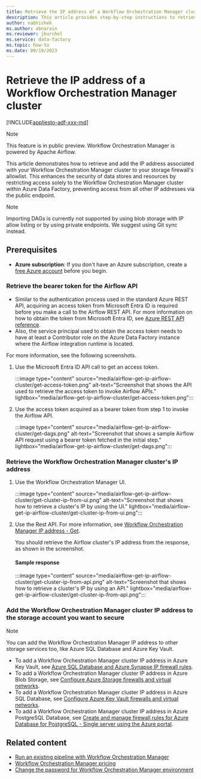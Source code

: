 ```yaml
---
title: Retrieve the IP address of a Workflow Orchestration Manager cluster
description: This article provides step-by-step instructions to retrieve the IP address of a Workflow Orchestration Manager's cluster.
author: nabhishek
ms.author: abnarain
ms.reviewer: jburchel
ms.service: data-factory
ms.topic: how-to
ms.date: 09/19/2023
---
```


# Retrieve the IP address of a Workflow Orchestration Manager cluster

[!INCLUDE[appliesto-adf-xxx-md](includes/appliesto-adf-xxx-md.md)]

> [!NOTE]
> This feature is in public preview. Workflow Orchestration Manager is powered by Apache Airflow.

This article demonstrates how to retrieve and add the IP address associated with your Workflow Orchestration Manager cluster to your storage firewall's allowlist. This enhances the security of data stores and resources by restricting access solely to the Workflow Orchestration Manager cluster within Azure Data Factory, preventing access from all other IP addresses via the public endpoint.

> [!NOTE]
> Importing DAGs is currently not supported by using blob storage with IP allow listing or by using private endpoints. We suggest using Git sync instead.

## Prerequisites

- **Azure subscription**: If you don't have an Azure subscription, create a [free Azure account](https://azure.microsoft.com/free/) before you begin.

### Retrieve the bearer token for the Airflow API

- Similar to the authentication process used in the standard Azure REST API, acquiring an access token from Microsoft Entra ID is required before you make a call to the Airflow REST API. For more information on how to obtain the token from Microsoft Entra ID, see [Azure REST API reference](/rest/api/azure).
- Also, the service principal used to obtain the access token needs to have at least a Contributor role on the Azure Data Factory instance where the Airflow integration runtime is located.

For more information, see the following screenshots.

1. Use the Microsoft Entra ID API call to get an access token.

    :::image type="content" source="media/airflow-get-ip-airflow-cluster/get-access-token.png" alt-text="Screenshot that shows the API used to retrieve the access token to invoke Airflow APIs." lightbox="media/airflow-get-ip-airflow-cluster/get-access-token.png":::

1. Use the access token acquired as a bearer token from step 1 to invoke the Airflow API.

    :::image type="content" source="media/airflow-get-ip-airflow-cluster/get-dags.png" alt-text="Screenshot that shows a sample Airflow API request using a bearer token fetched in the initial step." lightbox="media/airflow-get-ip-airflow-cluster/get-dags.png":::

### Retrieve the Workflow Orchestration Manager cluster's IP address

1. Use the Workflow Orchestration Manager UI.

    :::image type="content" source="media/airflow-get-ip-airflow-cluster/get-cluster-ip-from-ui.png" alt-text="Screenshot that shows how to retrieve a cluster's IP by using the UI." lightbox="media/airflow-get-ip-airflow-cluster/get-cluster-ip-from-ui.png":::

1. Use the Rest API.
    For more information, see [Workflow Orchestration Manager IP address - Get](/rest/api/datafactory/integration-runtimes/get?tabs=HTTP#code-try-0).

    You should retrieve the Airflow cluster's IP address from the response, as shown in the screenshot.

    #### Sample response

    :::image type="content" source="media/airflow-get-ip-airflow-cluster/get-cluster-ip-from-api.png" alt-text="Screenshot that shows how to retrieve a cluster's IP by using an API." lightbox="media/airflow-get-ip-airflow-cluster/get-cluster-ip-from-api.png":::

### Add the Workflow Orchestration Manager cluster IP address to the storage account you want to secure

> [!NOTE]
> You can add the Workflow Orchestration Manager IP address to other storage services too, like Azure SQL Database and Azure Key Vault.

- To add a Workflow Orchestration Manager cluster IP address in Azure Key Vault, see [Azure SQL Database and Azure Synapse IP firewall rules](/azure/key-vault/general/network-security).
- To add a Workflow Orchestration Manager cluster IP address in Azure Blob Storage, see [Configure Azure Storage firewalls and virtual networks](/azure/storage/common/storage-network-security?tabs=azure-portal#grant-access-from-an-internet-ip-range).
- To add a Workflow Orchestration Manager cluster IP address in Azure SQL Database, see [Configure Azure Key Vault firewalls and virtual networks](/azure/azure-sql/database/firewall-configure).
- To add a Workflow Orchestration Manager cluster IP address in Azure PostgreSQL Database, see [Create and manage firewall rules for Azure Database for PostgreSQL - Single server using the Azure portal](/azure/postgresql/single-server/how-to-manage-firewall-using-portal).

## Related content

- [Run an existing pipeline with Workflow Orchestration Manager](tutorial-run-existing-pipeline-with-airflow.md)
- [Workflow Orchestration Manager pricing](airflow-pricing.md)
- [Change the password for Workflow Orchestration Manager environment](password-change-airflow.md)

